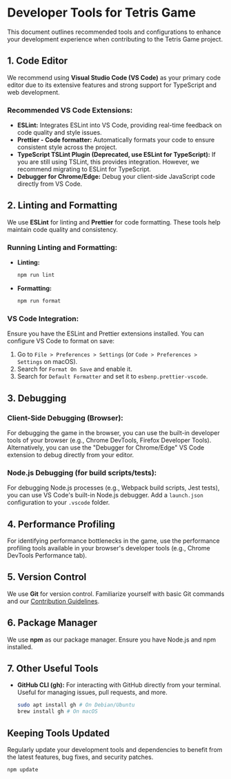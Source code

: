 # Developer Tools for Tetris Game

This document outlines recommended tools and configurations to enhance your development experience when contributing to the Tetris Game project.

## 1. Code Editor

We recommend using **Visual Studio Code (VS Code)** as your primary code editor due to its extensive features and strong support for TypeScript and web development.

### Recommended VS Code Extensions:

*   **ESLint:** Integrates ESLint into VS Code, providing real-time feedback on code quality and style issues.
*   **Prettier - Code formatter:** Automatically formats your code to ensure consistent style across the project.
*   **TypeScript TSLint Plugin (Deprecated, use ESLint for TypeScript):** If you are still using TSLint, this provides integration. However, we recommend migrating to ESLint for TypeScript.
*   **Debugger for Chrome/Edge:** Debug your client-side JavaScript code directly from VS Code.

## 2. Linting and Formatting

We use **ESLint** for linting and **Prettier** for code formatting. These tools help maintain code quality and consistency.

### Running Linting and Formatting:

*   **Linting:**
    ```bash
    npm run lint
    ```
*   **Formatting:**
    ```bash
    npm run format
    ```

### VS Code Integration:

Ensure you have the ESLint and Prettier extensions installed. You can configure VS Code to format on save:

1.  Go to `File > Preferences > Settings` (or `Code > Preferences > Settings` on macOS).
2.  Search for `Format On Save` and enable it.
3.  Search for `Default Formatter` and set it to `esbenp.prettier-vscode`.

## 3. Debugging

### Client-Side Debugging (Browser):

For debugging the game in the browser, you can use the built-in developer tools of your browser (e.g., Chrome DevTools, Firefox Developer Tools). Alternatively, you can use the "Debugger for Chrome/Edge" VS Code extension to debug directly from your editor.

### Node.js Debugging (for build scripts/tests):

For debugging Node.js processes (e.g., Webpack build scripts, Jest tests), you can use VS Code's built-in Node.js debugger. Add a `launch.json` configuration to your `.vscode` folder.

## 4. Performance Profiling

For identifying performance bottlenecks in the game, use the performance profiling tools available in your browser's developer tools (e.g., Chrome DevTools Performance tab).

## 5. Version Control

We use **Git** for version control. Familiarize yourself with basic Git commands and our [Contribution Guidelines](CONTRIBUTING.md).

## 6. Package Manager

We use **npm** as our package manager. Ensure you have Node.js and npm installed.

## 7. Other Useful Tools

*   **GitHub CLI (gh):** For interacting with GitHub directly from your terminal. Useful for managing issues, pull requests, and more.
    ```bash
    sudo apt install gh # On Debian/Ubuntu
    brew install gh # On macOS
    ```

## Keeping Tools Updated

Regularly update your development tools and dependencies to benefit from the latest features, bug fixes, and security patches.

```bash
npm update
```
